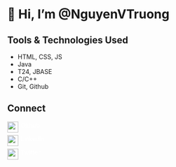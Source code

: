 # 👋 Hi, I’m @NguyenVTruong
## Tools & Technologies Used
- HTML, CSS, JS
- Java
- T24, JBASE
- C/C++
- Git, Github
## Connect
<a href= "https://github.com/NguyenVTruong" style="text-decoration: none; width: 50px">
<div style="display:inline; text-decoration: none;">
    <div style= "width: 25px; float:left">
        <img src="https://iconsplace.com/wp-content/uploads/_icons/ffffff/256/png/github-icon-18-256.png" style="width:25px;"></img>
    </div>
    <div style= "width: 80px; text-align: center; color: white;">
        <p>Github</p>
    </div>
</div>
</a>
<a href= "https://www.linkedin.com/in/truong-nguyen-609831163/" style="text-decoration: none;">
<div style="display:inline; text-decoration: none;">
    <div style= "width: 25px; float:left">
        <img src="https://www.flaticon.com/svg/vstatic/svg/174/174857.svg?token=exp=1616487920~hmac=7eeb9073a011e0d583f7dbae9a00e057" style="width:25px;"></img>
    </div>
    <div style= "width: 90px; text-align: center; color: white;">
        <p>Linkedin</p>
    </div>
</div>
</a>
<a href= "https://twitter.com/_Truong_Nguyen_" style="text-decoration: none;">
<div style="display:inline; text-decoration: none;">
    <div style= "width: 25px; float:left">
        <img src="https://www.flaticon.com/svg/vstatic/svg/124/124021.svg?token=exp=1616488182~hmac=52b8074e353cb8727bf858b8de1a6637" style="width:25px;"></img>
    </div>
    <div style= "width: 80px; text-align: center; color: white;">
        <p>Twitter</p>
    </div>
</div>
</a>

